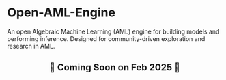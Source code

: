 # Open-AML-Engine
An open Algebraic Machine Learning (AML) engine for building models and performing inference. Designed for community-driven exploration and research in AML.

<h2 align="center">
🎉 Coming Soon on Feb 2025 🚀
</h2>
